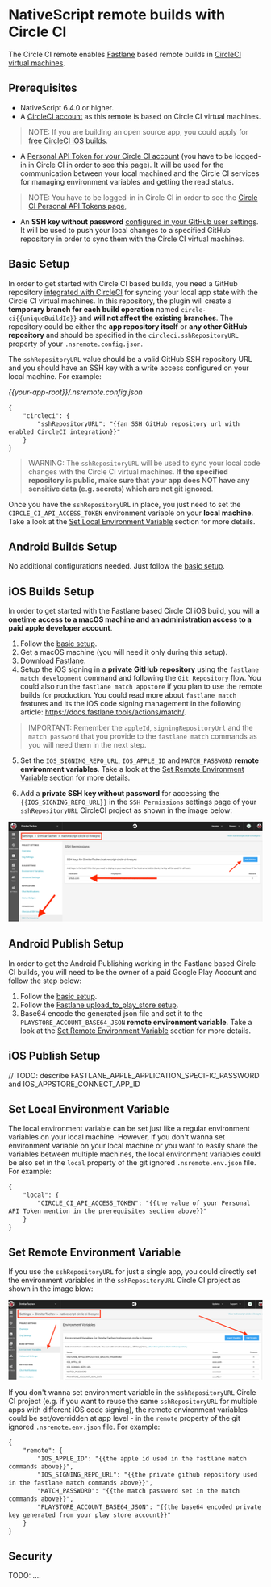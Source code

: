 # NativeScript remote builds with Circle CI 


The Circle CI remote enables [Fastlane](https://fastlane.tools/) based remote builds in [CircleCI virtual machines](https://circleci.com/). 


## Prerequisites


* NativeScript 6.4.0 or higher.
* A [CircleCI account](https://circleci.com/) as this remote is based on Circle CI virtual machines.

> NOTE: If you are building an open source app, you could apply for [free CircleCI iOS builds](https://circleci.com/open-source). 

* A [Personal API Token for your Circle CI account](https://circleci.com/account/api) (you have to be logged-in in Circle CI in order to see this page). It will be used for the communication between your local machined and the Circle CI services for managing environment variables and getting the read status.

> NOTE: You have to be logged-in in Circle CI in order to see the [Circle CI Personal API Tokens page](https://circleci.com/account/api), 

* An **SSH key without password** [configured in your GitHub user settings](https://help.github.com/en/github/authenticating-to-github/adding-a-new-ssh-key-to-your-github-account). It will be used to push your local changes to a specified GitHub repository in order to sync them with the Circle CI virtual machines.

## Basic Setup

In order to get started with Circle CI based builds, you need a GitHub repository [integrated with CircleCI](https://circleci.com/docs/2.0/project-build/#adding-projects) for syncing your local app state with the Circle CI virtual machines. In this repository, the plugin will create a **temporary branch for each build operation** named `circle-ci{{uniqueBuildId}}` and **will not affect the existing branches**. The repository could be either the **app repository itself** or **any other GitHub repository** and should be specified in the `circleci.sshRepositoryURL` property of your `.nsremote.config.json`.

The `sshRepositoryURL` value should be a valid GitHub SSH repository URL and you should have an SSH key with a write access configured on your local machine. For example:


*{{your-app-root}}/.nsremote.config.json*

```
{
    "circleci": {
        "sshRepositoryURL": "{{an SSH GitHub repository url with enabled CircleCI integration}}"
    }
}
```

> WARNING: The `sshRepositoryURL` will be used to sync your local code changes with the Circle CI virtual machines. **If the specified repository is public, make sure that your app does NOT have any sensitive data (e.g. secrets) which are not git ignored**.  

Once you have the `sshRepositoryURL` in place, you just need to set the `CIRCLE_CI_API_ACCESS_TOKEN` environment variable on your **local machine**. Take a look at the [Set Local Environment Variable](#set-local-environment-variable) section for more details.

## Android Builds Setup

No additional configurations needed. Just follow the [basic setup](#basic-setup).

## iOS Builds Setup

In order to get started with the Fastlane based Circle CI iOS build, you will **a onetime access to a macOS machine and an administration access to a paid apple developer account**.

1) Follow the [basic setup](#basic-setup).
2) Get a macOS machine (you will need it only during this setup).
3) Download [Fastlane](fastlane.tools).
4) Setup the iOS signing in a **private GitHub repository** using the `fastlane match development` command and following the `Git Repository` flow. You could also run the `fastlane match appstore` if you plan to use the remote builds for production. You could read more about `fastlane match` features and its the iOS code signing management in the following article: https://docs.fastlane.tools/actions/match/.


> IMPORTANT: Remember the `appleId`, `signingRepositoryUrl` and the `match password` that you provide to the `fastlane match` commands as you will need them in the next step.


5) Set the `IOS_SIGNING_REPO_URL`, `IOS_APPLE_ID` and `MATCH_PASSWORD` **remote environment variables**. Take a look at the [Set Remote Environment Variable](#set-remote-environment-variable) section for more details.

6) Add a **private SSH key without password** for accessing the `{{IOS_SIGNING_REPO_URL}}` in the `SSH Permissions` settings page of your `sshRepositoryURL` CircleCI project as shown in the image below:

![Circle CI ssh keys page](circleci-sshkeys.png "Circle CI ssh keys page")


## Android Publish Setup

In order to get the Android Publishing working in the Fastlane based Circle CI builds, you will need to be the owner of a paid Google Play Account and follow the step below:

1) Follow the [basic setup](#basic-setup).
2) Follow the [Fastlane upload_to_play_store setup](https://docs.fastlane.tools/actions/upload_to_play_store/#setup).
3) Base64 encode the generated json file and set it to the `PLAYSTORE_ACCOUNT_BASE64_JSON` **remote environment variable**. Take a look at the [Set Remote Environment Variable](#set-remote-environment-variable) section for more details.

## iOS Publish Setup

// TODO: describe FASTLANE_APPLE_APPLICATION_SPECIFIC_PASSWORD and IOS_APPSTORE_CONNECT_APP_ID

## Set Local Environment Variable

The local environment variable can be set just like a regular environment variables on your local machine. However, if you don't wanna set environment variable on your local machine or you want to easily share the variables between multiple machines, the local environment variables could be also set in the `local` property of the git ignored `.nsremote.env.json` file. For example:
```
{
    "local": {
        "CIRCLE_CI_API_ACCESS_TOKEN": "{{the value of your Personal API Token mention in the prerequisites section above}}"
    }
}
```

## Set Remote Environment Variable

If you use the `sshRepositoryURL` for just a single app, you could directly set the environment variables in the `sshRepositoryURL` Circle CI project as shown in the image blow:

![Circle CI env vars page](circleci-envvars.png "Circle CI env vars page")
 
If you don't wanna set environment variable in the `sshRepositoryURL` Circle CI project (e.g. if you want to reuse the same `sshRepositoryURL` for multiple apps with different iOS code signing), the remote environment variables could be set/overridden at app level - in the `remote` property of the git ignored `.nsremote.env.json` file. For example:

```
{
    "remote": {
        "IOS_APPLE_ID": "{{the apple id used in the fastlane match commands above}}",
        "IOS_SIGNING_REPO_URL": "{{the private github repository used in the fastlane match commands above}}",
        "MATCH_PASSWORD": "{{the match password set in the match commands above}}",
        "PLAYSTORE_ACCOUNT_BASE64_JSON": "{{the base64 encoded private key generated from your play store account}}"
    }
}
```

## Security

TODO: ....
